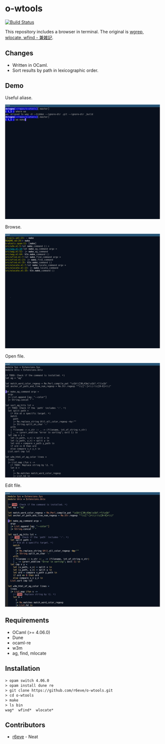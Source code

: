 o-wtools
========
[![Build Status][]][CI Results]

This repository includes a browser in terminal. The original is [wgrep, wlocate, wfind - 兼雑記][original].

## Changes

* Written in OCaml.
* Sort results by path in lexicographic order.

## Demo

Useful aliase.

![fig1][]

Browse.

![fig2][]

Open file.

![fig3][]

Edit file.

![fig4][]

## Requirements

* OCaml (>= 4.06.0)
* Dune
* ocaml-re
* w3m
* ag, find, mlocate

## Installation

```console
> opam switch 4.06.0
> opam install dune re
> git clone https://github.com/r6eve/o-wtools.git
> cd o-wtools
> make
> ls bin
wag*  wfind*  wlocate*
```

## Contributors

- [r6eve][] - Neat

[Build Status]: https://travis-ci.org/r6eve/o-wtools.svg?branch=master
[CI Results]: https://travis-ci.org/r6eve/o-wtools
[original]: http://shinh.hatenablog.com/entry/20070429/1177827792
[fig1]: https://raw.githubusercontent.com/r6eve/screenshots/master/o-wtools/fig1.png
[fig2]: https://raw.githubusercontent.com/r6eve/screenshots/master/o-wtools/fig2.png
[fig3]: https://raw.githubusercontent.com/r6eve/screenshots/master/o-wtools/fig3.png
[fig4]: https://raw.githubusercontent.com/r6eve/screenshots/master/o-wtools/fig4.png
[r6eve]: https://github.com/r6eve
